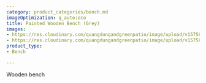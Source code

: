 ```yaml
---
category: product_categories/bench.md
imageOptimization: q_auto:eco
title: Painted Wooden Bench (Grey)
images:
- https://res.cloudinary.com/quangdungandgreenpatio/image/upload/v1575813320/posts/DSC07441_kuqx4a.png
- https://res.cloudinary.com/quangdungandgreenpatio/image/upload/v1575813320/posts/DSC07446_mpeid0.png
product_type:
- Bench

---
```

Wooden bench